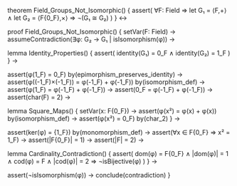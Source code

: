 theorem Field_Groups_Not_Isomorphic() {
  assert(
    ∀F: Field ⇒
    let G₁ = ⟨F,+⟩ ∧
    let G₂ = ⟨F\{0_F},×⟩ ⇒
    ¬(G₁ ≅ G₂)
  )
} ↔

proof Field_Groups_Not_Isomorphic() {
  setVar(F: Field) →
  assumeContradiction(∃φ: G₂ → G₁ | isIsomorphism(φ)) →
  
  lemma Identity_Properties() {
    assert(
      identity(G₁) = 0_F ∧
      identity(G₂) = 1_F
    )
  } →

  assert(φ(1_F) = 0_F) by(epimorphism_preserves_identity) →
  assert(φ((-1_F)×(-1_F)) = φ(-1_F) + φ(-1_F)) by(isomorphism_def) →
  assert(φ(1_F) = φ(-1_F) + φ(-1_F)) →
  assert(0_F = φ(-1_F) + φ(-1_F)) →
  assert(char(F) = 2) →

  lemma Square_Maps() {
    setVar(x: F\{0_F}) →
    assert(φ(x²) = φ(x) + φ(x)) by(isomorphism_def) →
    assert(φ(x²) = 0_F) by(char_2)
  } →

  assert(ker(φ) = {1_F}) by(monomorphism_def) →
  assert(∀x ∈ F\{0_F} ⇒ x² = 1_F) →
  assert(|F\{0_F}| = 1) →
  assert(|F| = 2) →
  
  lemma Cardinality_Contradiction() {
    assert(
      dom(φ) = F\{0_F} ∧
      |dom(φ)| = 1 ∧
      cod(φ) = F ∧
      |cod(φ)| = 2 ⇒
      ¬isBijective(φ)
    )
  } →
  
  assert(¬isIsomorphism(φ)) →
  conclude(contradiction)
}